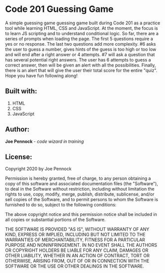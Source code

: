 # Code 201 Guessing Game
A simple guessing game guessing game built during Code 201 as a practice tool while learning HTML, CSS and JavaScript. At the moment, the focus is to learn JS scripting and to understand conditional logic. So far, there are a series of prompts when loading the page. The first 5 questions require a yes or no response. The last two questions add more complexity. #6 asks the user to guess a number, gives hints of the guess is too high or too low and will end after a right answer or 4 attempts. #7 will ask a question that has several potential right answers. The user has 6 attempts to guess a correct answer, then will be given an alert with all the possibilities. Finally, there is an alert that will give the user their total score for the entire "quiz". Hope you have fun following along!

## Built with:

1. HTML
2. CSS
3. JavaScript

## Author:

**Joe Pennock** - *code wizard in training*

## License:

Copyright 2020 by Joe Pennock

Permission is hereby granted, free of charge, to any person obtaining a copy of this software and associated documentation files (the "Software"), to deal in the Software without restriction, including without limitation the rights to use, copy, modify, merge, publish, distribute, sublicense, and/or sell copies of the Software, and to permit persons to whom the Software is furnished to do so, subject to the following conditions:

The above copyright notice and this permission notice shall be included in all copies or substantial portions of the Software.

THE SOFTWARE IS PROVIDED "AS IS", WITHOUT WARRANTY OF ANY KIND, EXPRESS OR IMPLIED, INCLUDING BUT NOT LIMITED TO THE WARRANTIES OF MERCHANTABILITY, FITNESS FOR A PARTICULAR PURPOSE AND NONINFRINGEMENT. IN NO EVENT SHALL THE AUTHORS OR COPYRIGHT HOLDERS BE LIABLE FOR ANY CLAIM, DAMAGES OR OTHER LIABILITY, WHETHER IN AN ACTION OF CONTRACT, TORT OR OTHERWISE, ARISING FROM, OUT OF OR IN CONNECTION WITH THE SOFTWARE OR THE USE OR OTHER DEALINGS IN THE SOFTWARE.

